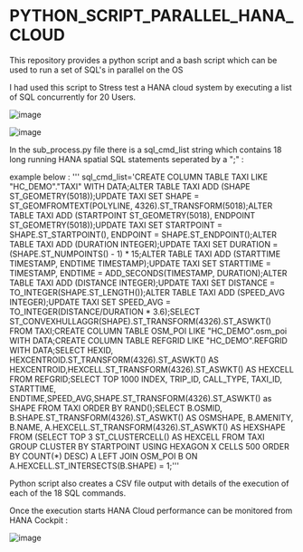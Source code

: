# PYTHON_SCRIPT_PARALLEL_HANA_CLOUD
This repository provides a python script and a bash script which can be used to run a set of SQL's in parallel on the OS

I had used this script to Stress test a HANA cloud system by executing a list of SQL concurrently for 20 Users. 


![image](https://user-images.githubusercontent.com/41034062/165502289-d91ca3f6-3b2f-4a81-9a1e-15537c6349f8.png)

![image](https://user-images.githubusercontent.com/41034062/165502371-74519b24-e425-43b4-9d4d-b6dfa5175963.png)

In the sub_process.py file there is a sql_cmd_list string which contains 18 long running HANA spatial SQL statements seperated by a ";" :

example below : 
''' sql_cmd_list='CREATE COLUMN TABLE TAXI LIKE "HC_DEMO"."TAXI" WITH DATA;ALTER TABLE TAXI ADD (SHAPE ST_GEOMETRY(5018));UPDATE TAXI SET SHAPE = ST_GEOMFROMTEXT(POLYLINE, 4326).ST_TRANSFORM(5018);ALTER TABLE TAXI ADD (STARTPOINT ST_GEOMETRY(5018), ENDPOINT ST_GEOMETRY(5018));UPDATE TAXI SET STARTPOINT = SHAPE.ST_STARTPOINT(), ENDPOINT = SHAPE.ST_ENDPOINT();ALTER TABLE TAXI ADD (DURATION INTEGER);UPDATE TAXI SET DURATION = (SHAPE.ST_NUMPOINTS() - 1) * 15;ALTER TABLE TAXI ADD (STARTTIME TIMESTAMP, ENDTIME TIMESTAMP);UPDATE TAXI SET STARTTIME = TIMESTAMP, ENDTIME = ADD_SECONDS(TIMESTAMP, DURATION);ALTER TABLE TAXI ADD (DISTANCE INTEGER);UPDATE TAXI SET DISTANCE = TO_INTEGER(SHAPE.ST_LENGTH());ALTER TABLE TAXI ADD (SPEED_AVG INTEGER);UPDATE TAXI SET SPEED_AVG = TO_INTEGER(DISTANCE/DURATION * 3.6);SELECT ST_CONVEXHULLAGGR(SHAPE).ST_TRANSFORM(4326).ST_ASWKT() FROM TAXI;CREATE COLUMN TABLE OSM_POI LIKE "HC_DEMO".osm_poi WITH DATA;CREATE COLUMN TABLE REFGRID LIKE "HC_DEMO".REFGRID WITH DATA;SELECT HEXID, HEXCENTROID.ST_TRANSFORM(4326).ST_ASWKT() AS HEXCENTROID,HEXCELL.ST_TRANSFORM(4326).ST_ASWKT() AS HEXCELL FROM REFGRID;SELECT TOP 1000 INDEX, TRIP_ID, CALL_TYPE, TAXI_ID, STARTTIME, ENDTIME,SPEED_AVG,SHAPE.ST_TRANSFORM(4326).ST_ASWKT() as SHAPE FROM TAXI ORDER BY RAND();SELECT B.OSMID, B.SHAPE.ST_TRANSFORM(4326).ST_ASWKT() AS OSMSHAPE, B.AMENITY, B.NAME, A.HEXCELL.ST_TRANSFORM(4326).ST_ASWKT() AS HEXSHAPE FROM (SELECT TOP 3 ST_CLUSTERCELL() AS HEXCELL FROM TAXI GROUP CLUSTER BY STARTPOINT USING HEXAGON X CELLS 500 ORDER BY COUNT(*) DESC) A LEFT JOIN OSM_POI B ON A.HEXCELL.ST_INTERSECTS(B.SHAPE) = 1;'''

Python script also creates a CSV file output with details of the execution of each of the 18 SQL commands. 

Once the execution starts HANA Cloud performance can be monitored from HANA Cockpit : 

![image](https://user-images.githubusercontent.com/41034062/165503439-9406168f-d73a-44ce-bd18-7ef68b1f83da.png)

